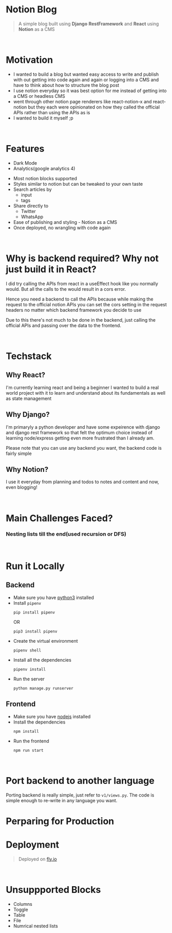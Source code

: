 # Notion Blog

> A simple blog built using **Django** **RestFramework** and **React** using **Notion** as a CMS

<br />

# Motivation 
- I wanted to build a blog but wanted easy access to write and publish with out getting into code again and again or logging into a CMS and have to think about how to structure the blog post
- I use notion everyday so it was best option for me instead of getting into a CMS or headless CMS
- went through other notion page renderers like react-notion-x and react-notion but they each were opinionated on how they called the official APIs rather than using the APIs as is
- I wanted to build it myself ;p

<br />


# Features
- Dark Mode
- Analytics(google analytics 4)
<!-- - [WIP]Discoverable by crawlers and search engines (prerendering using react-snap) -->
- Most notion blocks supported
- Styles similar to notion but can be tweaked to your own taste
- Search articles by 
  - input
  - tags
- Share directly to
  - Twitter
  - WhatsApp
- Ease of publishing and styling - Notion as a CMS
- Once deployed, no wrangling with code again

<br />

# Why is backend required? Why not just build it in React?
I did try calling the APIs from react in a useEffect hook like you normally would. But all the calls to the would result in a cors error.

Hence you need a backend to call the APIs because while making the request to the official notion APIs you can set the cors setting in the request headers no matter which backend framework you decide to use


Due to this there's not much to be done in the backend, just calling the official APIs and passing over the data to the frontend.

<br />

# Techstack
## Why React?
I'm currently learning react and being a beginner I wanted to build a real world project with it to learn and understand about its fundamentals as well as state management

## Why Django?
I'm primaryly a python developer and have some expeirence with django and django rest framework so that felt the optimum choice instead of learning node/express getting even more frustrated than I already am.

Please note that you can use any backend you want, the backend code is fairly simple


## Why Notion?
I use it everyday from planning and todos to notes and content and now, even blogging!

<br />

# Main Challenges Faced?

### Nesting lists till the end(used recursion or DFS)

<br />

# Run it Locally
## Backend
- Make sure you have [python3](https://www.python.org/) installed
- Install `pipenv` 
    ```shell
    pip install pipenv
    ``` 
    OR
    ```shell
    pip3 install pipenv
    ```
- Create the virtual environment
    ```shell
    pipenv shell
    ```
- Install all the dependencies
    ```shell
    pipenv install
    ```
- Run the server
    ```shell
    python manage.py runserver
    ```

## Frontend
- Make sure you have [nodejs](https://nodejs.org/en/) installed
- Install the dependencies
    ```shell
    npm install
    ```
- Run the frontend
    ```shell
    npm run start
    ```

<br />

# Port backend to another language
Porting backend is really simple, just refer to `v1/views.py`. The code is simple enough to re-write in any language you want.

# Perparing for Production

# Deployment
> Deployed on [fly.io](https://fly.io)

<br />

# Unsuppported Blocks
 - Columns
 - Toggle
 - Table
 - File
 - Numrical nested lists
